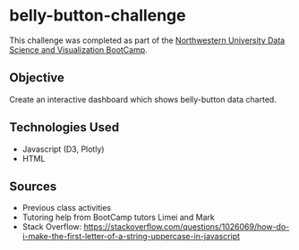 # belly-button-challenge

 This challenge was completed as part of the [Northwestern University Data Science and Visualization BootCamp](https://bootcamp.northwestern.edu/data/).

## Objective
Create an interactive dashboard which shows belly-button data charted. 

## Technologies Used
* Javascript (D3, Plotly)
* HTML

## Sources
* Previous class activities
* Tutoring help from BootCamp tutors Limei and Mark
* Stack Overflow: https://stackoverflow.com/questions/1026069/how-do-i-make-the-first-letter-of-a-string-uppercase-in-javascript


